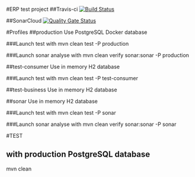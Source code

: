 #ERP test project
##Travis-ci
[![Build Status](https://travis-ci.org/pedsf1968/myerp.svg?branch=master)](https://travis-ci.org/pedsf1968/myerp)

##SonarCloud
[![Quality Gate Status](https://sonarcloud.io/api/project_badges/measure?project=pedsf1968_myerp&metric=alert_status)](https://sonarcloud.io/dashboard?id=pedsf1968_myerp)


#Profiles
##production
Use PostgreSQL Docker database

###Launch test with 
mvn clean test -P production

###Launch sonar analyse with
mvn clean verify sonar:sonar  -P production


##test-consumer
Use in memory H2 database

###Launch test with 
mvn clean test -P test-consumer

##test-business
Use in memory H2 database

##sonar
Use in memory H2 database

###Launch test with 
mvn clean test -P sonar

###Launch sonar analyse with
mvn clean verify sonar:sonar  -P sonar

#TEST
## with production PostgreSQL database
mvn clean 